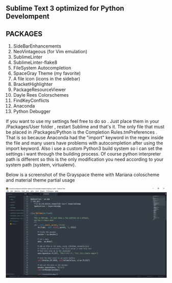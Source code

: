 Sublime Text 3 optimized for Python Develompent
-------------------------------------------------

PACKAGES
----------
1) SideBarEnhancements
2) NeoVintageous (for Vim emulation)
3) SublimeLinter
4) SublimeLinter-flake8
5) File​System Autocompletion
6) SpaceGray Theme (my favorite)
7) A file icon (icons in the sidebar)
8) BracketHighlighter
9) PackageResourceViewer
10) Dayle Rees Colorschemes
11) FindKeyConflicts
12) Anaconda 
13) Python Debugger 

If you want to use my settings feel free to do so .
Just place them in your  /Packages/User folder , restart Sublime and  that's it.
The only file that must be placed in /Packages/Python is the Completion Rules.tmPreferences .
That is so because Anaconda had the "import" keyword in the regex inside the file and many users have problems with autocompletion after using the import keyword.
 Also i use a custom Python3 build system so i can set the settings i want through the building process.
 Of course python interpreter path is different so this is the only modification you need according to your system path (system, virtualenv).

Below is a screenshot of the Grayspace theme with Mariana coloscheme and material theme partial usage


![alt text](https://github.com/vakosel/Sublime-Settings-Python/blob/master/Sublime_Grayspace_theme.png)
